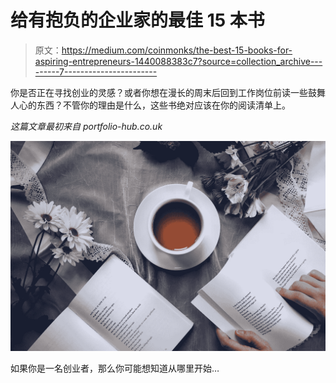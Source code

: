 # 给有抱负的企业家的最佳 15 本书

> 原文：<https://medium.com/coinmonks/the-best-15-books-for-aspiring-entrepreneurs-1440088383c7?source=collection_archive---------7----------------------->

你是否正在寻找创业的灵感？或者你想在漫长的周末后回到工作岗位前读一些鼓舞人心的东西？不管你的理由是什么，这些书绝对应该在你的阅读清单上。

*这篇文章最初来自 portfolio-hub.co.uk*

![](img/721f6c44e9b2a45e93a152e5eb904f20.png)

如果你是一名创业者，那么你可能想知道从哪里开始…